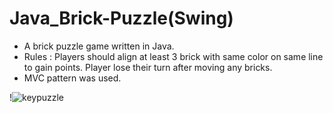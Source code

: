 # Java_Brick-Puzzle(Swing)
- A brick puzzle game written in Java.
- Rules : Players should align at least 3 brick with same color on same line to gain points. Player lose their turn after moving any bricks.
- MVC pattern was used.

         
!![keypuzzle](https://user-images.githubusercontent.com/20007119/28884919-d4a94294-7781-11e7-878e-222e5c33546f.png)

